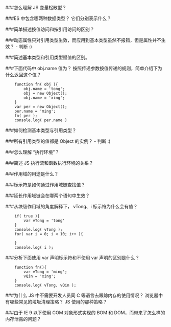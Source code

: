 ###怎么理解 JS 变量松散型？

###ES 中包含哪两种数据类型？ 它们分别表示什么？

###简单描述按值访问和按引用访问的区别？

###动态属性只对引用类型生效，而应用到基本类型虽然不报错，但是属性并不生效？           - 判断 :)

###简述基本类型和引用类型赋值的区别。

###下面代码中 obj.name 值为？   按照传递参数按值传递的规则，简单介绍下为什么返回这个值？

        function fn( obj ){
            obj.name = 'tong';
            obj = new Object();
            obj.name = 'xing';
        }
        var per = new Object();
        per.name = 'ming';
        fn( per );
        console.log( per.name ) 

###如何检测基本类型与引用类型？

###所有引用类型的值都是 Object 的实例？           - 判断 :)

###怎么理解 “执行环境”？

###简述 JS 执行流和函数执行环境的关系？

###作用域的用途是什么？

###标示符是如何通过作用域链查找值？

###延长作用域链会在哪两个语句中生效？

###从块级作用域的角度解释下， vTong、i 标示符为什么会有值？

        if( true ){
            var vTong = 'tong'
        }
        console.log( vTong );
        for( var i = 0; i < 10; i++ ){

        }
        console.log( i );

###分析下面使用 var 声明标示符和不使用 var 声明的区别是什么？

        function fn(){
            var vTong = 'ming';
            vQin = 'xing';
        }
        console.log( vTong, vQin );

###为什么 JS 中不需要开发人员同 C 等语言去跟踪内存的使用情况？ 浏览器中有哪些常见的垃圾清理策略？ JS 使用的那种策略？

###由于 IE 9 以下使用 COM 对象形式实现的 BOM 和 DOM，而带来了怎么样的内存泄露的问题？

